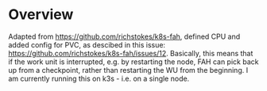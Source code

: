 # Overview

Adapted from https://github.com/richstokes/k8s-fah, defined CPU and added config for PVC, as descibed in this issue: https://github.com/richstokes/k8s-fah/issues/12. Basically, this means that if the work unit is interrupted, e.g. by restarting the node, FAH can pick back up from a checkpoint, rather than restarting the WU from the beginning. I am currently running this on k3s - i.e. on a single node.
